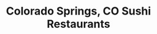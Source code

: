 ---
layout: city
title: Colorado Springs, CO Sushi Restaurants
permalink: /colorado/colorado-springs/
stateAbbr: CO
stateName: Colorado
cityName: Colorado Springs
---